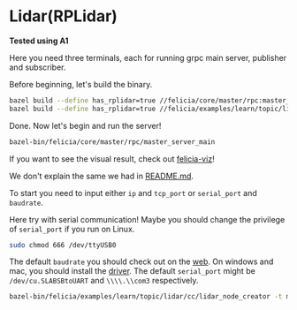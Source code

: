 # Lidar(RPLidar)

**Tested using A1**

Here you need three terminals, each for running grpc main server, publisher and subscriber.

Before beginning, let's build the binary.

```bash
bazel build --define has_rplidar=true //felicia/core/master/rpc:master_server_main
bazel build --define has_rplidar=true //felicia/examples/learn/topic/lidar/cc:lidar_node_creator
```

Done. Now let's begin and run the server!

```bash
bazel-bin/felicia/core/master/rpc/master_server_main
```

If you want to see the visual result, check out [felicia-viz](/felicia-viz/README.md)!

We don't explain the same we had in [README.md](/felicia/examples/learn/topic/protobuf/cc/README.md).

To start you need to input either `ip` and `tcp_port` or `serial_port` and `baudrate`.

Here try with serial communication! Maybe you should change the privilege of `serial_port` if you run on Linux.

```bash
sudo chmod 666 /dev/ttyUSB0
```

The default `baudrate` you should check out on the [web](http://www.slamtec.com/en/Support). On windows and mac, you should install the [driver](https://www.silabs.com/products/development-tools/software/usb-to-uart-bridge-vcp-drivers). The default `serial_port` might be ` /dev/cu.SLABSBtoUART` and `\\\\.\\com3` respectively.

```bash
bazel-bin/felicia/examples/learn/topic/lidar/cc/lidar_node_creator -t message -p --serial_port /dev/ttyUSB0 --baudrate 115200
```
